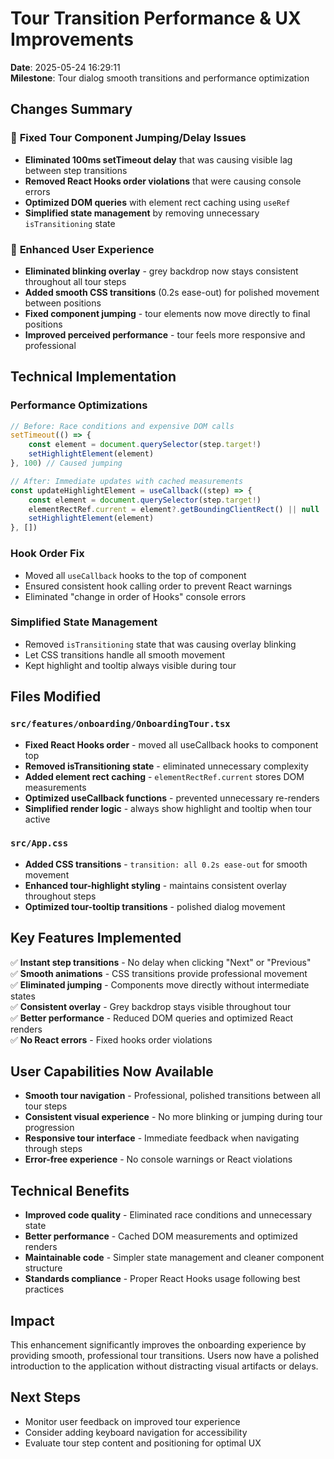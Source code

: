 # Tour Transition Performance & UX Improvements

**Date**: 2025-05-24 16:29:11  
**Milestone**: Tour dialog smooth transitions and performance optimization

## Changes Summary

### 🔧 **Fixed Tour Component Jumping/Delay Issues**
- **Eliminated 100ms setTimeout delay** that was causing visible lag between step transitions
- **Removed React Hooks order violations** that were causing console errors
- **Optimized DOM queries** with element rect caching using `useRef`
- **Simplified state management** by removing unnecessary `isTransitioning` state

### 🎨 **Enhanced User Experience**
- **Eliminated blinking overlay** - grey backdrop now stays consistent throughout all tour steps
- **Added smooth CSS transitions** (0.2s ease-out) for polished movement between positions
- **Fixed component jumping** - tour elements now move directly to final positions
- **Improved perceived performance** - tour feels more responsive and professional

## Technical Implementation

### Performance Optimizations
```typescript
// Before: Race conditions and expensive DOM calls
setTimeout(() => {
    const element = document.querySelector(step.target!)
    setHighlightElement(element)
}, 100) // Caused jumping

// After: Immediate updates with cached measurements
const updateHighlightElement = useCallback((step) => {
    const element = document.querySelector(step.target!)
    elementRectRef.current = element?.getBoundingClientRect() || null
    setHighlightElement(element)
}, [])
```

### Hook Order Fix
- Moved all `useCallback` hooks to the top of component
- Ensured consistent hook calling order to prevent React warnings
- Eliminated "change in order of Hooks" console errors

### Simplified State Management
- Removed `isTransitioning` state that was causing overlay blinking
- Let CSS transitions handle all smooth movement
- Kept highlight and tooltip always visible during tour

## Files Modified

### `src/features/onboarding/OnboardingTour.tsx`
- **Fixed React Hooks order** - moved all useCallback hooks to component top
- **Removed isTransitioning state** - eliminated unnecessary complexity
- **Added element rect caching** - `elementRectRef.current` stores DOM measurements
- **Optimized useCallback functions** - prevented unnecessary re-renders
- **Simplified render logic** - always show highlight and tooltip when tour active

### `src/App.css`
- **Added CSS transitions** - `transition: all 0.2s ease-out` for smooth movement
- **Enhanced tour-highlight styling** - maintains consistent overlay throughout steps
- **Optimized tour-tooltip transitions** - polished dialog movement

## Key Features Implemented

✅ **Instant step transitions** - No delay when clicking "Next" or "Previous"  
✅ **Smooth animations** - CSS transitions provide professional movement  
✅ **Eliminated jumping** - Components move directly without intermediate states  
✅ **Consistent overlay** - Grey backdrop stays visible throughout tour  
✅ **Better performance** - Reduced DOM queries and optimized React renders  
✅ **No React errors** - Fixed hooks order violations

## User Capabilities Now Available

- **Smooth tour navigation** - Professional, polished transitions between all tour steps
- **Consistent visual experience** - No more blinking or jumping during tour progression
- **Responsive tour interface** - Immediate feedback when navigating through steps
- **Error-free experience** - No console warnings or React violations

## Technical Benefits

- **Improved code quality** - Eliminated race conditions and unnecessary state
- **Better performance** - Cached DOM measurements and optimized renders
- **Maintainable code** - Simpler state management and cleaner component structure
- **Standards compliance** - Proper React Hooks usage following best practices

## Impact

This enhancement significantly improves the onboarding experience by providing smooth, professional tour transitions. Users now have a polished introduction to the application without distracting visual artifacts or delays.

## Next Steps

- Monitor user feedback on improved tour experience
- Consider adding keyboard navigation for accessibility
- Evaluate tour step content and positioning for optimal UX 